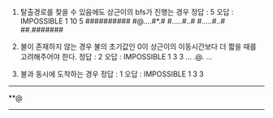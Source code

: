 1. 탈출경로를 찾을 수 있음에도 상근이의 bfs가 진행는 경우
정답 : 5
오답 : IMPOSSIBLE
1
10 5
##########
#@....#*.#
#.....#..#
#.....#..#
##.#######

2. 불이 존재하지 않는 경우
불의 초기값인 0이 상근이의 이동시간보다 더 짧을 때를 고려해주어야 한다.
정답 : 2
오답 : IMPOSSIBLE
1
3 3
...
.@.
... 

3. 불과 동시에 도착하는 경우
정답 : 1
오답 : IMPOSSIBLE
1
3 3
***
**@
***
